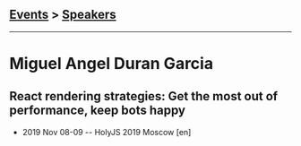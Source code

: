 ## [Events](../README.md) > [Speakers](../speakers.md)
---

# Miguel Angel Duran Garcia

## React rendering strategies: Get the most out of performance, keep bots happy
- 2019 Nov 08-09 -- HolyJS 2019 Moscow [en]   
